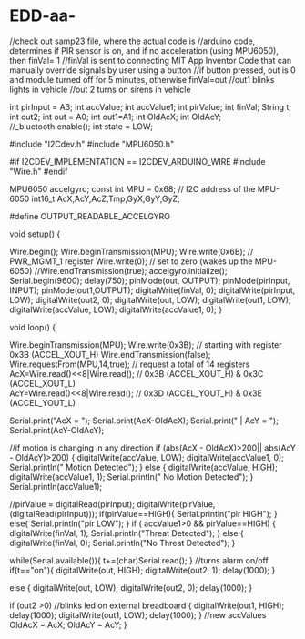 # EDD-aa-
//check out samp23 file, where the actual code is
//arduino code, determines if PIR sensor is on, and if no acceleration (using MPU6050), then finVal= 1
//finVal is sent to connecting MIT App Inventor Code that can manually override signals by user using a button
//if button pressed, out is 0 and module turned off for 5 minutes, otherwise finVal=out
//out1 blinks lights in vehicle
//out 2 turns on sirens in vehicle

int pirInput = A3;
int accValue;
int accValue1;
int pirValue;
int finVal;
String t;
int out2;
int out = A0;
int out1=A1;
int OldAcX;
int OldAcY;
//_bluetooth.enable();
int state = LOW;

#include "I2Cdev.h"
#include "MPU6050.h"

#if I2CDEV_IMPLEMENTATION == I2CDEV_ARDUINO_WIRE
#include "Wire.h"
#endif

MPU6050 accelgyro;
const int MPU = 0x68; // I2C address of the MPU-6050
int16_t AcX,AcY,AcZ,Tmp,GyX,GyY,GyZ;

#define OUTPUT_READABLE_ACCELGYRO


void setup() {

  Wire.begin();
 Wire.beginTransmission(MPU);
  Wire.write(0x6B);  // PWR_MGMT_1 register
  Wire.write(0);     // set to zero (wakes up the MPU-6050)
  //Wire.endTransmission(true);
  accelgyro.initialize();
  Serial.begin(9600);
  delay(750);
  pinMode(out, OUTPUT);
  pinMode(pirInput, INPUT);
  pinMode(out1,OUTPUT);
  digitalWrite(finVal, 0);
  digitalWrite(pirInput, LOW);
  digitalWrite(out2, 0);
  digitalWrite(out, LOW); 
  digitalWrite(out1, LOW); 
  digitalWrite(accValue, LOW);
  digitalWrite(accValue1, 0);
}

void loop() {

  Wire.beginTransmission(MPU);
  Wire.write(0x3B);  // starting with register 0x3B (ACCEL_XOUT_H)
  Wire.endTransmission(false);
  Wire.requestFrom(MPU,14,true);  // request a total of 14 registers
  AcX=Wire.read()<<8|Wire.read();  // 0x3B (ACCEL_XOUT_H) & 0x3C (ACCEL_XOUT_L)     
  AcY=Wire.read()<<8|Wire.read();  // 0x3D (ACCEL_YOUT_H) & 0x3E (ACCEL_YOUT_L)
 
Serial.print("AcX = "); Serial.print(AcX-OldAcX);
  Serial.print(" | AcY = "); Serial.print(AcY-OldAcY);

//if motion is changing in any direction 
  if (abs(AcX - OldAcX)>200|| abs(AcY - OldAcY)>200)
  {
    digitalWrite(accValue, LOW);
    digitalWrite(accValue1, 0);
    Serial.println(" Motion Detected");
  }
  else {
    digitalWrite(accValue, HIGH);
    digitalWrite(accValue1, 1);
    Serial.println(" No Motion Detected");
  }
      Serial.println(accValue1);

  //pirValue = digitalRead(pirInput);
  digitalWrite(pirValue, (digitalRead(pirInput)));
  if(pirValue==HIGH){
  Serial.println("pir HIGH");
  }
  else{
    Serial.println("pir LOW");
  }
  if ( accValue1>0 && pirValue==HIGH)
  {
   digitalWrite(finVal, 1);
    Serial.println("Threat Detected");
  }
  else {
    digitalWrite(finVal, 0);
    Serial.println("No Threat Detected");
  }
  
while(Serial.available()){
t+=(char)Serial.read();
}
  //turns alarm on/off
  if(t=="on"){
  digitalWrite(out, HIGH);
  digitalWrite(out2, 1);
  delay(1000);
  }
  
  else {
    digitalWrite(out, LOW);
    digitalWrite(out2, 0);
    delay(1000);
  }
  
 
  if (out2 >0) //blinks led on external breadboard
  {
    digitalWrite(out1, HIGH);
    delay(1000);
    digitalWrite(out1, LOW);
    delay(1000);
  }
  //new accValues
  OldAcX = AcX;
  OldAcY = AcY;
}
